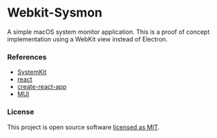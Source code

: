 Webkit-Sysmon
=============

A simple macOS system monitor application. This is a proof of concept implementation using a WebKit view instead of Electron.

### References

- [SystemKit](https://github.com/beltex/SystemKit)
- [react](https://reactjs.org/)
- [create-react-app](https://github.com/facebook/create-react-app)
- [MUI](https://www.muicss.com/)

### License

This project is open source software [licensed as MIT](LICENSE).